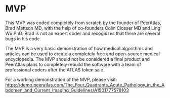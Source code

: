 # MVP
This MVP was coded completely from scratch by the founder of PeerAtlas, Brad Mattson MD, with the help of co-founders Colin Closser MD and Ling Wu PhD. Brad is not an expert coder and recognizes that there are several bugs in his code.

The MVP is a very basic demonstration of how medical algorithms and articles can be used to create a completely free and open-source medical encyclopedia. The MVP should not be considered a final product and PeerAtlas plans to completely rebuild the software with a team of professional coders after the ATLAS token sale.

For a working demonstration of the MVP, please visit:
https://demo.peeratlas.com/The_Four_Quadrants_Acute_Pathology_in_the_Abdomen_and_Current_Imaging_Guidelines/A1501777578103
